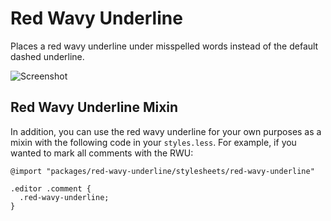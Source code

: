 # Red Wavy Underline

Places a red wavy underline under misspelled words instead of the default dashed underline.

![Screenshot](https://raw.githubusercontent.com/lee-dohm/red-wavy-underline/master/screenshot.png)

## Red Wavy Underline Mixin

In addition, you can use the red wavy underline for your own purposes as a mixin with the following code in your `styles.less`. For example, if you wanted to mark all comments with the RWU:

```less
@import "packages/red-wavy-underline/stylesheets/red-wavy-underline"

.editor .comment {
  .red-wavy-underline;
}
```
